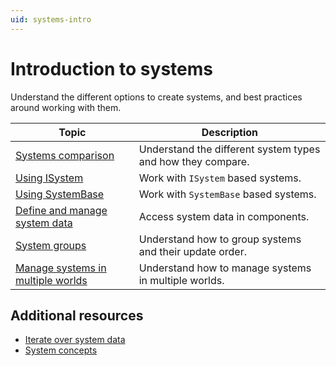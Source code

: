 ```yaml
---
uid: systems-intro
---
```


# Introduction to systems

Understand the different options to create systems, and best practices around working with them.

|**Topic**|**Description**|
|---|---|
|[Systems comparison](systems-comparison.md)|Understand the different system types and how they compare.|
|[Using ISystem](systems-isystem.md)|Work with `ISystem` based systems.|
|[Using SystemBase](systems-systembase.md)|Work with `SystemBase` based systems.|
|[Define and manage system data](systems-data.md)|Access system data in components.|
|[System groups](systems-update-order.md)|Understand how to group systems and their update order.|
|[Manage systems in multiple worlds](systems-icustombootstrap.md)|Understand how to manage systems in multiple worlds.|

## Additional resources

* [Iterate over system data](systems-iterating-data-intro.md)
* [System concepts](concepts-systems.md)